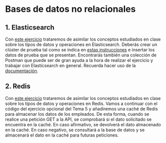 # Bases de datos no relacionales

## 1. Elasticsearch

Con [este ejercicio](https://github.com/UnirCs/BBDD-PER8263-2324/blob/master/Tema_10/00_Elasticsearch/Readme.md) trataremos de asimilar los conceptos estudiados en clase sobre los tipos de datos y operaciones en Elasticsearch.
Deberás crear un clúster de prueba tal como se indica en [estas instrucciones](https://github.com/UnirCs/elasticsearch-operations-postman) e insertar los datos de prueba que se presentan. Encontrarás también una colección de Postman que puede ser de gran ayuda a la hora de realizar el ejercicio y trabajar con Elasticsearch en general.
Recuerda hacer uso de la [documentación](https://www.elastic.co/guide/en/elasticsearch/reference/7.10/query-dsl.html).

## 2. Redis

Con [este ejercicio](https://github.com/UnirCs/BBDD-PER8263-2324/blob/master/Tema_10/00_Redis/Readme.md) trataremos de asimilar los conceptos estudiados en clase sobre los tipos de datos y operaciones en Redis.
Vamos a continuar con el código del ejercicio opcional del Tema 5 y añadiremos una caché de Redis para almacenar los datos de los empleados. De esta forma, cuando se realice una petición GET a la API, se comprobará si el dato solicitado se encuentra en la caché. En caso afirmativo, se devolverá el dato almacenado en la caché. En caso negativo, se consultará a la base de datos y se almacenará el dato en la caché para futuras peticiones.